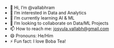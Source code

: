 - 👋 Hi, I’m @vallabhram
- 👀 I’m interested in Data and Analytics
- 🌱 I’m currently learning AI &  ML
- 💞️ I’m looking to collaborate on Data/ML Projects
- 📫 How to reach me: josyula.vallabh@gmail.com
- 😄 Pronouns: He/Him
- ⚡ Fun fact: I love Boba Tea!

<!---
vallabhram/vallabhram is a ✨ special ✨ repository because its `README.md` (this file) appears on your GitHub profile.
You can click the Preview link to take a look at your changes.
--->
